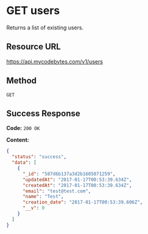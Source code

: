 # GET users

Returns a list of existing users.

## Resource URL

<https://api.mycodebytes.com/v1/users>

## Method

`GET`

## Success Response

**Code:** `200 OK`

**Content:**

```json
{
  "status": "success",
  "data": [
    {
      "_id": "587d6b137a3d2b1605071259",
      "updatedAt": "2017-01-17T00:53:39.634Z",
      "createdAt": "2017-01-17T00:53:39.634Z",
      "email": "test@test.com",
      "name": "Test",
      "creation_date": "2017-01-17T00:53:39.606Z",
      "__v": 0
    }
  ]
}
```
